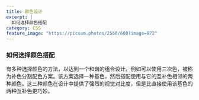 ```yaml
---
title: 颜色设计
excerpt: |
  如何选择颜色搭配
category: CSS
feature_image: "https://picsum.photos/2560/600?image=872"
---
```



### 如何选择颜色搭配
  有多种选择颜色的方法，以达到一个和谐的组合设计。例如可以使用三次色，被称为补色分割配色方案。该方案选择一种基色，然后搭配使用与它的互补色相邻的两种颜色。这三种颜色在设计中提供了强烈的视觉对比度，但是比直接使用该基色的两种互补色更巧妙。